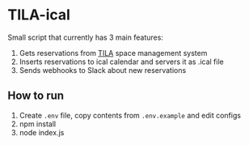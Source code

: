 # TILA-ical

Small script that currently has 3 main features:

1. Gets reservations from [TILA](https://tila.ayy.fi/) space management system
2. Inserts reservations to ical calendar and servers it as .ical file
3. Sends webhooks to Slack about new reservations

## How to run

1. Create `.env` file, copy contents from `.env.example` and edit configs
2. npm install
3. node index.js
